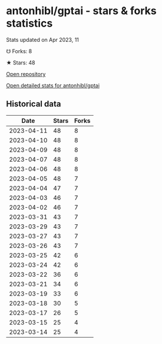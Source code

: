 # antonhibl/gptai - stars & forks statistics

Stats updated on Apr 2023, 11

☋ Forks: 8

★ Stars: 48

[Open repository](https://github.com/antonhibl/gptai)

[Open detailed stats for antonhibl/gptai](https://reviewgithub.com/rep/antonhibl/gptai)

## Historical data
| Date | Stars | Forks |
|------|-------|-------|
| 2023-04-11 | 48 | 8 | 
| 2023-04-10 | 48 | 8 | 
| 2023-04-09 | 48 | 8 | 
| 2023-04-07 | 48 | 8 | 
| 2023-04-06 | 48 | 8 | 
| 2023-04-05 | 48 | 7 | 
| 2023-04-04 | 47 | 7 | 
| 2023-04-03 | 46 | 7 | 
| 2023-04-02 | 46 | 7 | 
| 2023-03-31 | 43 | 7 | 
| 2023-03-29 | 43 | 7 | 
| 2023-03-27 | 43 | 7 | 
| 2023-03-26 | 43 | 7 | 
| 2023-03-25 | 42 | 6 | 
| 2023-03-24 | 42 | 6 | 
| 2023-03-22 | 36 | 6 | 
| 2023-03-21 | 34 | 6 | 
| 2023-03-19 | 33 | 6 | 
| 2023-03-18 | 30 | 5 | 
| 2023-03-17 | 26 | 5 | 
| 2023-03-15 | 25 | 4 | 
| 2023-03-14 | 25 | 4 | 

